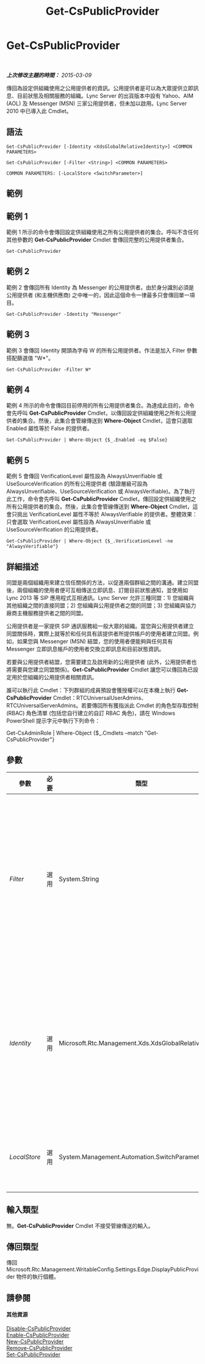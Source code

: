 ﻿---
title: Get-CsPublicProvider
TOCTitle: Get-CsPublicProvider
ms:assetid: c122505d-7209-4dcb-a888-5c73f58fa68a
ms:mtpsurl: https://technet.microsoft.com/zh-tw/library/Gg412945(v=OCS.15)
ms:contentKeyID: 49292199
ms.date: 08/10/2015
mtps_version: v=OCS.15
ms.translationtype: HT
---

# Get-CsPublicProvider

 

_**上次修改主題的時間：** 2015-03-09_

傳回為設定供組織使用之公用提供者的資訊。公用提供者是可以為大眾提供立即訊息、目前狀態及相關服務的組織。Lync Server 的出貨版本中設有 Yahoo、AIM (AOL) 及 Messenger (MSN) 三家公用提供者，但未加以啟用。Lync Server 2010 中已導入此 Cmdlet。

## 語法

    Get-CsPublicProvider [-Identity <XdsGlobalRelativeIdentity>] <COMMON PARAMETERS>

    Get-CsPublicProvider [-Filter <String>] <COMMON PARAMETERS>

    COMMON PARAMETERS: [-LocalStore <SwitchParameter>]

## 範例

## 範例 1

範例 1 所示的命令會傳回設定供組織使用之所有公用提供者的集合。呼叫不含任何其他參數的 **Get-CsPublicProvider** Cmdlet 會傳回完整的公用提供者集合。

    Get-CsPublicProvider

## 範例 2

範例 2 會傳回所有 Identity 為 Messenger 的公用提供者。由於身分識別必須是公用提供者 (和主機供應商) 之中唯一的，因此這個命令一律最多只會傳回單一項目。

    Get-CsPublicProvider -Identity "Messenger"

## 範例 3

範例 3 會傳回 Identity 開頭為字母 W 的所有公用提供者。作法是加入 Filter 參數搭配篩選值 "W\*"。

    Get-CsPublicProvider -Filter W*

## 範例 4

範例 4 所示的命令會傳回目前停用的所有公用提供者集合。為達成此目的，命令會先呼叫 **Get-CsPublicProvider** Cmdlet，以傳回設定供組織使用之所有公用提供者的集合。然後，此集合會管線傳送到 **Where-Object** Cmdlet，這會只選取 Enabled 屬性等於 False 的提供者。

    Get-CsPublicProvider | Where-Object {$_.Enabled -eq $False}

## 範例 5

範例 5 會傳回 VerificationLevel 屬性設為 AlwaysUnverifiable 或 UseSourceVerification 的所有公用提供者 (驗證層級可設為 AlwaysUnverifiable、UseSourceVerification 或 AlwaysVerifiable)。為了執行此工作，命令會先呼叫 **Get-CsPublicProvider** Cmdlet，傳回設定供組織使用之所有公用提供者的集合。然後，此集合會管線傳送到 **Where-Object** Cmdlet，這會只挑出 VerificationLevel 屬性不等於 AlwaysVerifiable 的提供者。整體效果：只會選取 VerificationLevel 屬性設為 AlwaysUnverifiable 或 UseSourceVerification 的公用提供者。

    Get-CsPublicProvider | Where-Object {$_.VerificationLevel -ne "AlwaysVerifiable"}

## 詳細描述

同盟是兩個組織用來建立信任關係的方法，以促進兩個群組之間的溝通。建立同盟後，兩個組織的使用者便可互相傳送立即訊息、訂閱目前狀態通知，並使用如 Lync 2013 等 SIP 應用程式互相通訊。Lync Server 允許三種同盟：1) 您組織與其他組織之間的直接同盟；2) 您組織與公用提供者之間的同盟；3) 您組織與協力廠商主機服務提供者之間的同盟。

公用提供者是一家提供 SIP 通訊服務給一般大眾的組織。當您與公用提供者建立同盟關係時，實際上就等於和任何具有該提供者所提供帳戶的使用者建立同盟。例如，如果您與 Messenger (MSN) 結盟，您的使用者便能夠與任何具有 Messenger 立即訊息帳戶的使用者交換立即訊息和目前狀態資訊。

若要與公用提供者結盟，您需要建立及啟用新的公用提供者 (此外，公用提供者也將需要與您建立同盟關係)。**Get-CsPublicProvider** Cmdlet 讓您可以傳回為已設定用於您組織的公用提供者相關資訊。

誰可以執行此 Cmdlet：下列群組的成員預設會獲授權可以在本機上執行 **Get-CsPublicProvider** Cmdlet：RTCUniversalUserAdmins、RTCUniversalServerAdmins。若要傳回所有獲指派此 Cmdlet 的角色型存取控制 (RBAC) 角色清單 (包括您自行建立的自訂 RBAC 角色)，請在 Windows PowerShell 提示字元中執行下列命令：

Get-CsAdminRole | Where-Object {$\_.Cmdlets –match "Get-CsPublicProvider"}

## 參數


<table>
<colgroup>
<col style="width: 25%" />
<col style="width: 25%" />
<col style="width: 25%" />
<col style="width: 25%" />
</colgroup>
<thead>
<tr class="header">
<th>參數</th>
<th>必要</th>
<th>類型</th>
<th>說明</th>
</tr>
</thead>
<tbody>
<tr class="odd">
<td><p><em>Filter</em></p></td>
<td><p>選用</p></td>
<td><p>System.String</p></td>
<td><p>讓您可以使用萬用字元傳回一或多個公用提供者。例如，若要傳回 Identity 是以字母 Y 開頭的所有公用提供者的集合，請使用下列語法：-Filter &quot;Y*&quot;。若要傳回 Identity 中有出現字串值 &quot;Windows&quot; 的公用提供者的集合，請使用下列語法：-Filter &quot;*Windows*&quot;。</p></td>
</tr>
<tr class="even">
<td><p><em>Identity</em></p></td>
<td><p>選用</p></td>
<td><p>Microsoft.Rtc.Management.Xds.XdsGlobalRelativeIdentity</p></td>
<td><p>要傳回的公用提供者的唯一識別碼。Identity 通常是提供服務的網站名稱 (例如，Yahoo!、AOL、MSN 等)。</p>
<p>您無法在指定 Identity 時使用萬用字元。若要使用萬用字元傳回一或多個公用提供者，請改用 Filter 參數。</p></td>
</tr>
<tr class="odd">
<td><p><em>LocalStore</em></p></td>
<td><p>選用</p></td>
<td><p>System.Management.Automation.SwitchParameter</p></td>
<td><p>從中央管理存放區本機複本擷取公用提供者資料，而不從中央管理存放區本身擷取。</p></td>
</tr>
</tbody>
</table>


## 輸入類型

無。**Get-CsPublicProvider** Cmdlet 不接受管線傳送的輸入。

## 傳回類型

傳回 Microsoft.Rtc.Management.WritableConfig.Settings.Edge.DisplayPublicProvider 物件的執行個體。

## 請參閱

#### 其他資源

[Disable-CsPublicProvider](disable-cspublicprovider.md)  
[Enable-CsPublicProvider](enable-cspublicprovider.md)  
[New-CsPublicProvider](new-cspublicprovider.md)  
[Remove-CsPublicProvider](remove-cspublicprovider.md)  
[Set-CsPublicProvider](set-cspublicprovider.md)

